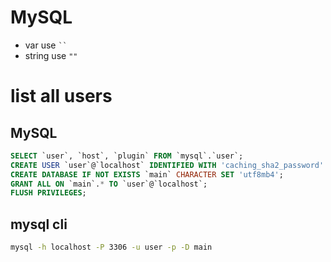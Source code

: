 # MySQL

- var use ``` `` ```
- string use `""`

# list all users
## MySQL

```sql
SELECT `user`, `host`, `plugin` FROM `mysql`.`user`;
CREATE USER `user`@`localhost` IDENTIFIED WITH 'caching_sha2_password' BY 'User@1234' WITH MAX_USER_CONNECTIONS 2;
CREATE DATABASE IF NOT EXISTS `main` CHARACTER SET 'utf8mb4';
GRANT ALL ON `main`.* TO `user`@`localhost`;
FLUSH PRIVILEGES;
```

## mysql cli

```sh
mysql -h localhost -P 3306 -u user -p -D main
```